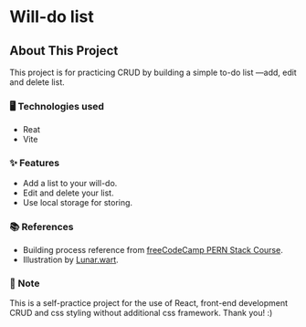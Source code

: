 # Will-do list

## About This Project
This project is for practicing CRUD by building a simple to-do list —add, edit and delete list.

### 🖥️ Technologies used
- Reat
- Vite

### ✨ Features
- Add a list to your will-do.
- Edit and delete your list.
- Use local storage for storing.

### 📚 References
- Building process reference from [freeCodeCamp PERN Stack Course](https://youtu.be/ldYcgPKEZC8?si=AITffq7ZG-w-08vQ).
- Illustration by [Lunar.wart](https://www.instagram.com/lunar.wart).

### 📌 Note
This is a self-practice project for the use of React, front-end development CRUD and css styling without additional css framework. Thank you! :)
